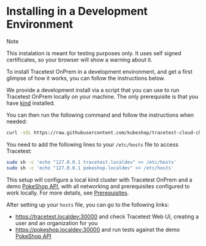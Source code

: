 # Installing in a Development Environment

> [!NOTE]
> This instalation is meant for testing purposes only. It uses self signed certificates, so your browser will show a warning about it.

To install Tracetest OnPrem in a development environment, and get a first glimpse of how it works, you can follow the instructions below.

We provide a development install via a script that you can use to run Tracetest OnPrem locally on your machine. The only prerequisite is that you have [kind](https://kind.sigs.k8s.io/) installed.

You can then run the following command and follow the instructions when needed:
```sh
curl -sSL https://raw.githubusercontent.com/kubeshop/tracetest-cloud-charts/main/scripts/setup_kind_cluster.sh | bash -- --install-demo
```

You need to add the following lines to your `/etc/hosts` file to access Tracetest:
```sh
sudo sh -c 'echo "127.0.0.1 tracetest.localdev" >> /etc/hosts'
sudo sh -c 'echo "127.0.0.1 pokeshop.localdev" >> /etc/hosts'
```

This setup will configure a local kind cluster with Tracetest OnPrem and a demo [PokeShop API](https://docs.tracetest.io/live-examples/pokeshop/overview), with all networking and prerequisites configured to work locally. For more details, see [Prerequisites](./prerequisites.md). 

After setting up your `hosts` file, you can go to the following links:
- https://tracetest.localdev:30000 and check Tracetest Web UI, creating a user and an organization for you
- https://pokeshop.localdev:30000 and run tests against the demo [PokeShop API](https://docs.tracetest.io/live-examples/pokeshop/overview)